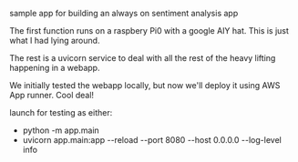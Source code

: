 sample app for building an always on sentiment analysis app

The first function runs on a raspbery Pi0 with a google AIY hat. This is just what I had lying around.

The rest is a uvicorn service to deal with all the rest of the heavy lifting happening in a webapp.

We initially tested the webapp locally, but now we'll deploy it using AWS App runner. Cool deal!

launch for testing as either:

* python -m app.main
* uvicorn app.main:app --reload --port 8080 --host 0.0.0.0 --log-level info
